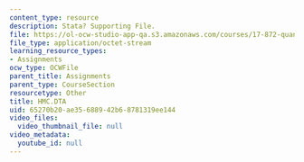 ```yaml
---
content_type: resource
description: Stata? Supporting File.
file: https://ol-ocw-studio-app-qa.s3.amazonaws.com/courses/17-872-quantitative-research-in-political-science-and-public-policy-spring-2004/65270b20ae35688942b68781319ee144_HMC.DTA
file_type: application/octet-stream
learning_resource_types:
- Assignments
ocw_type: OCWFile
parent_title: Assignments
parent_type: CourseSection
resourcetype: Other
title: HMC.DTA
uid: 65270b20-ae35-6889-42b6-8781319ee144
video_files:
  video_thumbnail_file: null
video_metadata:
  youtube_id: null
---
```

